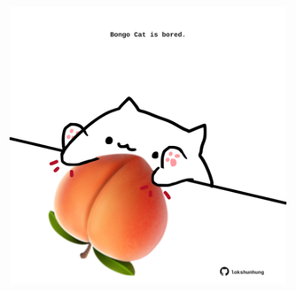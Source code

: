 <!-- built at 01/01/2025, 18:00:44 UTC -->
<p align="center">
  <img width="500" height="500" src="./ReadmeImage.svg">
</p>

